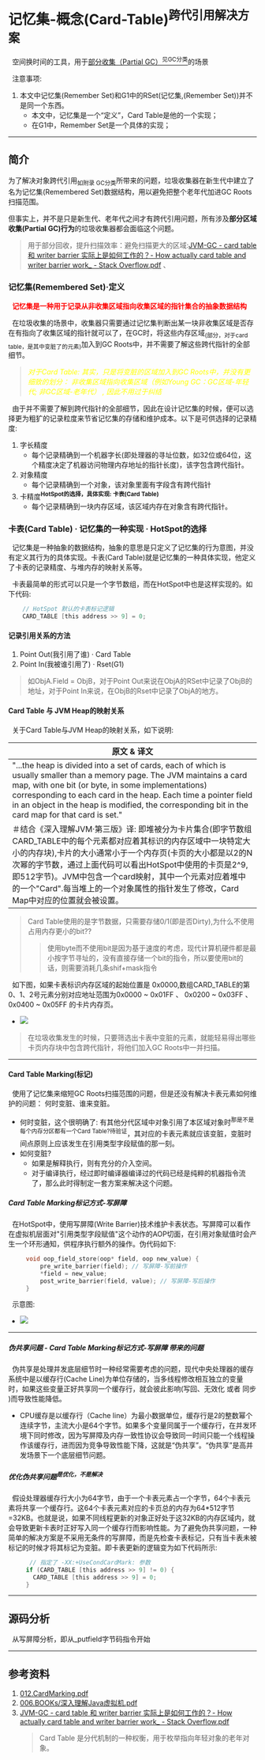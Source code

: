 # 记忆集-概念(Card-Table)<sup>跨代引用解决方案</sup>
&nbsp;&nbsp;空间换时间的工具，用于[部分收集（Partial GC）<sup>见GC分类</sup>](./README.md#gc-分类)的场景

&nbsp;&nbsp;注意事项:
1. 本文中记忆集(Remember Set)和G1中的RSet(记忆集,(Remember Set))并不是同一个东西。
   - 本文中，记忆集是一个“定义”，Card Table是他的一个实现；
   - 在G1中，Remember Set是一个具体的实现；

---

## 简介
为了解决对象跨代引用<sub>如附录 GC分类</sub>所带来的问题，垃圾收集器在新生代中建立了名为记忆集(Remembered Set)数据结构，用以避免把整个老年代加进GC Roots扫描范围。

但事实上，并不是只是新生代、老年代之间才有跨代引用问题，所有涉及**部分区域收集(Partial GC)行为**的垃圾收集器都会面临这个问题。
   > 用于部分回收，提升扫描效率：避免扫描更大的区域:[JVM-GC - card table 和 writer barrier 实际上是如何工作的？- How actually card table and writer barrier work_ - Stack Overflow.pdf](./025.Card%20Table相关资料/JVM-GC%20-%20card%20table%20和%20writer%20barrier%20实际上是如何工作的？-%20How%20actually%20card%20table%20and%20writer%20barrier%20work_%20-%20Stack%20Overflow.pdf) 、 


### 记忆集(Remembered Set)·定义
&nbsp;&nbsp;<font color="red" >**记忆集是一种用于记录从非收集区域指向收集区域的指针集合的抽象数据结构**</font>

&nbsp;&nbsp;在垃圾收集的场景中，收集器只需要通过记忆集判断出某一块非收集区域是否存在有指向了收集区域的指针就可以了，在GC时，将这些内存区域<sub>(部分，对于card table，是其中变脏了的元素)</sub>加入到GC Roots中，并不需要了解这些跨代指针的全部细节。
> <font color="yellow" >*对于Card Table: 其实，只是将变脏的区域加入到GC Roots中，并没有更细致的划分： 非收集区域指向收集区域（例如Young GC：GC区域-年轻代; 非GC区域-老年代） , 因此不用过于纠结*</font>

&nbsp;&nbsp;由于并不需要了解到跨代指针的全部细节，因此在设计记忆集的时候，便可以选择更为粗犷的记录粒度来节省记忆集的存储和维护成本。以下是可供选择的记录精度:
1. 字长精度
   + 每个记录精确到一个机器字长(即处理器的寻址位数，如32位或64位，这个精度决定了机器访问物理内存地址的指针长度)，该字包含跨代指针。
2. 对象精度
   + 每个记录精确到一个对象，该对象里面有字段含有跨代指针
3. 卡精度<sup>**HotSpot的选择，具体实现: 卡表(Card Table)**</sup>
   + 每个记录精确到一块内存区域，该区域内存在对象含有跨代指针。

### 卡表(Card Table) · 记忆集的一种实现 · HotSpot的选择
&nbsp;&nbsp;记忆集是一种抽象的数据结构，抽象的意思是只定义了记忆集的行为意图，并没有定义其行为的具体实现。卡表(Card Table)就是记忆集的一种具体实现，他定义了卡表的记录精度、与堆内存的映射关系等。

&nbsp;&nbsp;卡表最简单的形式可以只是一个字节数组，而在HotSpot中也是这样实现的。如下代码:
```c
    // HotSpot 默认的卡表标记逻辑
    CARD_TABLE [this address >> 9] = 0;
```
#### 记录引用关系的方法
1. Point Out(我引用了谁) · Card Table
2. Point In(我被谁引用了) · Rset(G1)
> 如ObjA.Field = ObjB，对于Point Out来说在ObjA的RSet中记录了ObjB的地址，对于Point In来说，在ObjB的Rset中记录了ObjA的地方。

#### Card Table 与 JVM Heap的映射关系
&nbsp;&nbsp;关于Card Table与JVM Heap的映射关系，如下说明:

|原文 & 译文|
|---|
|"...the heap is divided into a set of cards, each of which is usually smaller than a memory page. The JVM maintains a card map, with one bit (or byte, in some implementations) corresponding to each card in the heap. Each time a pointer field in an object in the heap is modified, the corresponding bit in the card map for that card is set."|
|＃结合《深入理解JVM·第三版》译: 即堆被分为卡片集合(即字节数组CARD_TABLE中的每个元素都对应着其标识的内存区域中一块特定大小的内存块),卡片的大小通常小于一个内存页(卡页的大小都是以2的N次幂的字节数，通过上面代码可以看出HotSpot中使用的卡页是2^9,即512字节)。JVM中包含一个card映射，其中一个元素对应着堆中的一个"Card".每当堆上的一个对象属性的指针发生了修改，Card Map中对应的位置就会被设置。|
> Card Table使用的是字节数据，只需要存储0/1(即是否Dirty),为什么不使用占用内存更小的bit??
>> 使用byte而不使用bit是因为基于速度的考虑，现代计算机硬件都是最小按字节寻址的，没有直接存储一个bit的指令，所以要使用bit的话，则需要消耗几条shif+mask指令

&nbsp;&nbsp;如下图，如果卡表标识内存区域的起始位置是 0x0000,数组CARD_TABLE的第0、1、2号元素分别对应地址范围为0x0000 ~ 0x01FF 、 0x0200 ~ 0x03FF 、 0x0400 ~ 0x05FF 的卡片内存页。
- <img src="./pics/2022-01-14_08-05.png"/>

> 在垃圾收集发生的时候，只要筛选出卡表中变脏的元素，就能轻易得出哪些卡页内存块中包含跨代指针，将他们加入GC Roots中一并扫描。

---

#### Card Table Marking(标记)
&nbsp;&nbsp;使用了记忆集来缩短GC Roots扫描范围的问题，但是还没有解决卡表元素如何维护的问题： 何时变脏、谁来变脏。
- 何时变脏，这个很明确了: 有其他分代区域中对象引用了本区域对象时<sup>那是不是每个内存分区都有一个Card Table?待验证</sup>，其对应的卡表元素就应该变脏，变脏时间点原则上应该发生在引用类型字段赋值的那一刻。
- 如何变脏?
   + 如果是解释执行，则有充分的介入空间。
   + 对于编译执行，经过即时编译器编译过的代码已经是纯粹的机器指令流了，那么此时得制定一套方案来解决这个问题。

##### Card Table Marking标记方式-写屏障
&nbsp;&nbsp;在HotSpot中，使用写屏障(Write Barrier)技术维护卡表状态。写屏障可以看作在虚拟机层面对"引用类型字段赋值"这个动作的AOP切面，在引用对象赋值时会产生一个环形通知，供程序执行额外的操作。伪代码如下:
```c
     void oop_field_store(oop* field, oop new_value) {
         pre_write_barrier(field); // 写屏障-写前操作
         *field = new_value; 
         post_write_barrier(field, value); // 写屏障-写后操作
     }
```

&nbsp;&nbsp;示意图:
- <img src="./pics/cardmarking.png">

---

##### 伪共享问题 - Card Table Marking标记方式-写屏障 带来的问题
&nbsp;&nbsp;伪共享是处理并发底层细节时一种经常需要考虑的问题，现代中央处理器的缓存系统中是以缓存行(Cache Line)为单位存储的，当多线程修改相互独立的变量时，如果这些变量正好共享同一个缓存行，就会彼此影响(写回、无效化 或者 同步 )而导致性能降低。
+ CPU缓存是以缓存行（Cache line）为最小数据单位，缓存行是2的整数幂个连续字节，主流大小是64个字节。如果多个变量同属于一个缓存行，在并发环境下同时修改，因为写屏障及内存一致性协议会导致同一时间只能一个线程操作该缓存行，进而因为竞争导致性能下降，这就是“伪共享”。“伪共享”是高并发场景下一个底层细节问题。
##### 优化伪共享问题<sup>是优化，不是解决</sup>
&nbsp;&nbsp;假设处理器缓存行大小为64字节，由于一个卡表元素占一个字节，64个卡表元素将共享一个缓存行。这64个卡表元素对应的卡页总的内存为64*512字节=32KB。也就是说，如果不同线程更新的对象正好处于这32KB的内存区域内，就会导致更新卡表时正好写入同一个缓存行而影响性能。为了避免伪共享问题，一种简单的解决方案是不采用无条件的写屏障，而是先检查卡表标记，只有当卡表未被标记的时候才将其标记为变脏。即卡表更新的逻辑变为如下代码所示:
```c
      // 指定了 -XX:+UseCondCardMark: 参数
     if (CARD_TABLE [this address >> 9] != 0) {
       CARD_TABLE [this address >> 9] = 0; 
     }
```

---

## 源码分析
&nbsp;&nbsp;从写屏障分析，即从_putfield字节码指令开始

---
## 参考资料
1. [012.CardMarking.pdf](./025.Card%20Table相关资料/012.GC辅助数据结构:Card-Table-Card_Marking.pdf)
2. [006.BOOKs/深入理解Java虚拟机.pdf](../../006.BOOKs/深入理解Java虚拟机.pdf)
3. [JVM-GC - card table 和 writer barrier 实际上是如何工作的？- How actually card table and writer barrier work_ - Stack Overflow.pdf](./025.Card%20Table相关资料/JVM-GC%20-%20card%20table%20和%20writer%20barrier%20实际上是如何工作的？-%20How%20actually%20card%20table%20and%20writer%20barrier%20work_%20-%20Stack%20Overflow.pdf)
    > Card Table 是分代机制的一种权衡，用于枚举指向年轻对象的老年对象。